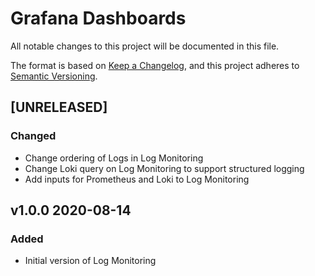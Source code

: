 # Grafana Dashboards

All notable changes to this project will be documented in this file.

The format is based on [Keep a Changelog](https://keepachangelog.com/en/1.0.0/),
and this project adheres to [Semantic Versioning](https://semver.org/spec/v2.0.0.html).

<!-- ## [UNRELEASED]
### Added
### Changed
### Deprecated
### Removed -->

## [UNRELEASED]

### Changed

- Change ordering of Logs in Log Monitoring
- Change Loki query on Log Monitoring to support structured logging
- Add inputs for Prometheus and Loki to Log Monitoring

## v1.0.0 2020-08-14

### Added

- Initial version of Log Monitoring
